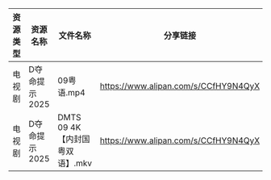 | 资源类型 | 资源名称      | 文件名称                   | 分享链接                                 | 更新时间                |
| ---- | --------- | ---------------------- | ------------------------------------ | ------------------- |
| 电视剧  | D夺命提示2025 | 09粤语.mp4               | https://www.alipan.com/s/CCfHY9N4QyX | 2025-03-28 08:05:32 |
| 电视剧  | D夺命提示2025 | DMTS 09 4K【内封国粤双语】.mkv | https://www.alipan.com/s/CCfHY9N4QyX | 2025-03-28 08:05:32 |
